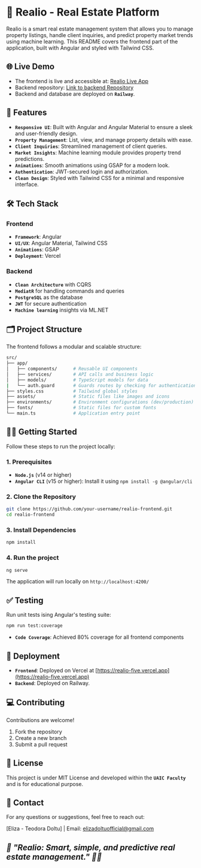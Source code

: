 # 🏡 Realio - Real Estate Platform

Realio is a smart real estate management system that allows you to manage property listings, handle client inquiries, and predict property market trends using machine learning. This README covers the frontend part of the application, built with Angular and styled with Tailwind CSS.

## 🌐 Live Demo

* The frontend is live and accessible at: [Realio Live App](https://realio-five.vercel.app/)
* Backend repository: [Link to backend Repository](https://github.com/edwardedi/RealEstateManagement)
* Backend and database are deployed on **`Railway`**.

## 🚀 Features

* **`Responsive UI`**: Built with Angular and Angular Material to ensure a sleek and user-friendly design.
* **`Property Management`**: List, view, and manage property details with ease.
* **`Client Inquiries`**: Streamlined management of client queries.
* **`Market Insights`**: Machine learning module provides property trend predictions.
* **`Animations`**: Smooth animations using GSAP for a modern look.
* **`Authentication`**: JWT-secured login and authorization.
* **`Clean Design`**: Styled with Tailwind CSS for a minimal and responsive interface.

## 🛠️ Tech Stack

### Frontend

* **`Framework`**: Angular
* **`UI/UX`**: Angular Material, Tailwind CSS
* **`Animations`**: GSAP
* **`Deployment`**: Vercel

### Backend

* **`Clean Architecture`** with CQRS
* **`MediatR`** for handling commands and queries
* **`PostgreSQL`** as the database
* **`JWT`** for secure authentication
* **`Machine learning`** insights via ML.NET

## 🗂️ Project Structure

The frontend follows a modular and scalable structure:

```bash
src/
├── app/
│   ├── components/      # Reusable UI components
│   ├── services/        # API calls and business logic
│   ├── models/          # TypeScript models for data
|   └── auth.guard       # Guards routes by checking for authentication tokens and platform type
├── styles.css           # Tailwind global styles
├── assets/              # Static files like images and icons
├── environments/        # Environment configurations (dev/production)
├── fonts/               # Static files for custom fonts
└── main.ts              # Application entry point
```

## 🧑‍💻 Getting Started

Follow these steps to run the project locally:

### 1. Prerequisites 

* **`Node.js`** (v14 or higher)
* **`Angular CLI`** (v15 or higher): Install it using ``` npm install -g @angular/cli ```

### 2. Clone the Repository

```bash
git clone https://github.com/your-username/realio-frontend.git
cd realio-frontend
```

### 3. Install Dependencies

```bash
npm install
```

### 4. Run the project
```bash
ng serve
```

The application will run locally on ``` http://localhost:4200/ ```

## ✅ Testing

Run unit tests ising Angular's testing suite:
```bash
npm run test:coverage
```

* **`Code Coverage`**: Achieved 80% coverage for all frontend components

## 🔗 Deployment

* **`Frontend`**: Deployed on Vercel at [https://realio-five.vercel.app](https://realio-five.vercel.app)
* **`Backend`**: Deployed on Railway.

## 💻 Contributing

Contributions are welcome!
1. Fork the repository
2. Create a new branch
3. Submit a pull request

## 📜 License 

This project is under MIT License and developed within the **`UAIC Faculty`** and is for educational purpose.

## 📧 Contact

For any questions or suggestions, feel free to reach out:

[Eliza - Teodora Doltu] | Email: elizadoltuofficial@gmail.com


## ***🚀 "Realio: Smart, simple, and predictive real estate management." 🏡✨***

